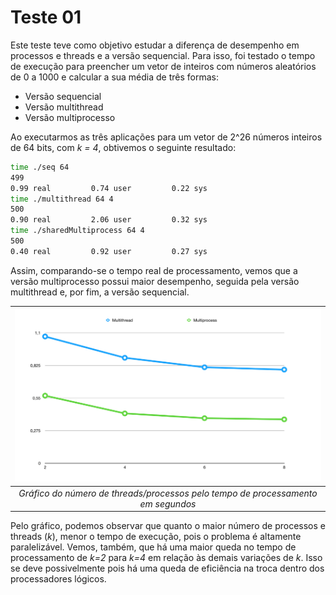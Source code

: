 # Teste 01

Este teste teve como objetivo estudar a diferença de desempenho em processos e threads e a versão sequencial. Para isso, foi testado o tempo de execução para preencher um vetor de inteiros com números aleatórios de 0 a 1000 e calcular a sua média de três formas:
- Versão sequencial
- Versão multithread
- Versão multiprocesso

Ao executarmos as três aplicações para um vetor de 2^26 números inteiros de 64 bits, com _k = 4_, obtivemos o seguinte resultado:
```sh
time ./seq 64
499
0.99 real         0.74 user         0.22 sys
time ./multithread 64 4
500
0.90 real         2.06 user         0.32 sys
time ./sharedMultiprocess 64 4
500
0.40 real         0.92 user         0.27 sys
```
Assim, comparando-se o tempo real de processamento, vemos que a versão multiprocesso possui maior desempenho, seguida pela versão multithread e, por fim, a versão sequencial. 

| ![alt](https://github.com/seongeunkim/MC714/blob/master/teste1/grafico.png) |
|:--:| 
| *Gráfico do número de threads/processos pelo tempo de processamento em segundos* |

Pelo gráfico, podemos observar que quanto o maior número de processos e threads (_k_), menor o tempo de execução, pois o problema é altamente paralelizável. Vemos, também, que há uma maior queda no tempo de processamento de _k=2_ para _k=4_ em relação às demais variações de _k_. Isso se deve possivelmente pois há uma queda de eficiência na troca dentro dos processadores lógicos.

